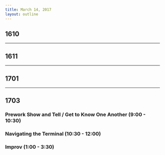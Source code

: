 ```yaml
---
title: March 14, 2017
layout: outline
---
```


## 1610

-----------------------------------------------

## 1611


-----------------------------------------------

## 1701


-----------------------------------------------

## 1703

### Prework Show and Tell / Get to Know One Another (9:00 - 10:30)

### Navigating the Terminal (10:30 - 12:00)

### Improv (1:00 - 3:30)
